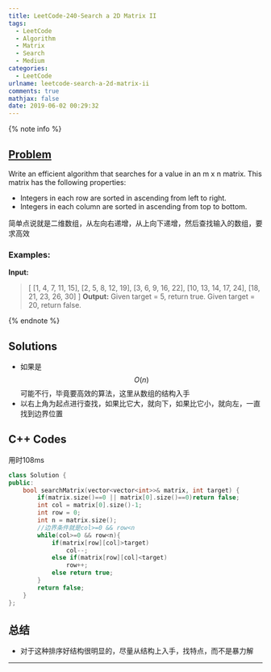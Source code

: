 ```yaml
---
title: LeetCode-240-Search a 2D Matrix II
tags:
  - LeetCode
  - Algorithm
  - Matrix
  - Search
  - Medium
categories:
  - LeetCode
urlname: leetcode-search-a-2d-matrix-ii
comments: true
mathjax: false
date: 2019-06-02 00:29:32
---
```


<meta name="referrer" content="no-referrer" />

{% note info %}
## [Problem](https://leetcode-cn.com/problems/search-a-2d-matrix-ii/)   
Write an efficient algorithm that searches for a value in an m x n matrix. This matrix has the following properties:
- Integers in each row are sorted in ascending from left to right.
- Integers in each column are sorted in ascending from top to bottom.

简单点说就是二维数组，从左向右递增，从上向下递增，然后查找输入的数组，要求高效

### Examples:
**Input:**
> [
>   [1,   4,  7, 11, 15],
>   [2,   5,  8, 12, 19],
>   [3,   6,  9, 16, 22],
>   [10, 13, 14, 17, 24],
>   [18, 21, 23, 26, 30]
> ]
**Output:**
> Given target = 5, return true.
> Given target = 20, return false.

{% endnote %}
<!--more-->

## Solutions
- 如果是$$ O(n) $$可能不行，毕竟要高效的算法，这里从数组的结构入手
- 以右上角为起点进行查找，如果比它大，就向下，如果比它小，就向左，一直找到边界位置


## C++ Codes
用时108ms

```C++
class Solution {
public:
    bool searchMatrix(vector<vector<int>>& matrix, int target) {
        if(matrix.size()==0 || matrix[0].size()==0)return false;
        int col = matrix[0].size()-1;
        int row = 0;
        int n = matrix.size();
        //边界条件就是col>=0 && row<n
        while(col>=0 && row<n){
            if(matrix[row][col]>target)
                col--;
            else if(matrix[row][col]<target)
                row++;
            else return true;
        }
        return false;
    }
};
```


## 总结
- 对于这种排序好结构很明显的，尽量从结构上入手，找特点，而不是暴力解


------
